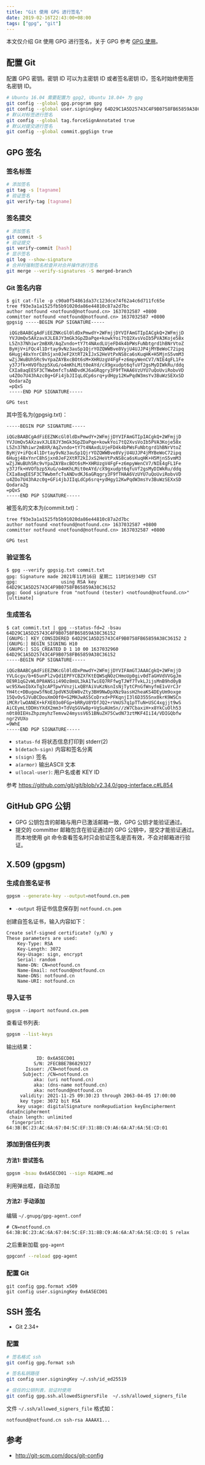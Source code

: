 ```yaml
---
title: "Git 使用 GPG 进行签名"
date: 2019-02-16T22:43:00+08:00
tags: ["gpg", "git"]
---
```


本文仅介绍 Git 使用 GPG 进行签名，关于 GPG 参考 [GPG 使用](/posts/linux-gpg-usage/)。

## 配置 Git

配置 GPG 密钥。密钥 ID 可以为主密钥 ID 或者签名密钥 ID，签名时始终使用签名密钥 ID。

```bash
# Ubuntu 16.04 需要配置为 gpg2, Ubuntu 18.04+ 为 gpg
git config --global gpg.program gpg 
git config --global user.signingkey 64D29C1A5D25743C4F9B0758FB65859A38C36152
# 默认对标签进行签名
git config --global tag.forceSignAnnotated true 
# 默认对提交进行签名
git config --global commit.gpgSign true
```

## GPG 签名

### 签名标签

```bash
# 添加签名
git tag -s [tagname]
# 验证签名
git verify-tag [tagname]
```
### 签名提交

```bash
# 添加签名
git commit -S
# 验证提交
git verify-commit [hash]
# 显示签名
git log --show-signature
# 合并时强制签名检查并对合并操作进行签名
git merge --verify-signatures -S merged-branch
```

### Git 签名内容

```text
$ git cat-file -p c90a0f54861da37c123dce74f62a4c6d711fc65e
tree f93e3a1a1525fb5b91020da86e44810c87a2d7bc
author notfound <notfound@notfound.cn> 1637032587 +0800
committer notfound <notfound@notfound.cn> 1637032587 +0800
gpgsig -----BEGIN PGP SIGNATURE-----

 iQGzBAABCgAdFiEEZNKcGl0ldDxPmwdY+2WFmjjDYVIFAmGTIpIACgkQ+2WFmjjD
 YVJUmQv5AXzavXJLE8JY3mGk3GpZDaPqe+kowkYoi7tQ2XvsVoIb5PVA3Koje58x
 L5Zn37Nhiwr2mBXR/AqZvndo+tY7t4NAxdLUjeFD4k4bPWsFuNbtgrd1hBNrVtoZ
 ByHjV+iFQc4l1Drtay9vNz3auSp1QjrYOZQWWBve8VyjU4UJJP4jMYBeWoC72ipq
 6Hugj48xYnrC8hSjxn0JeF2XtRT2kIJxS2HeVtPxNS8ca6sKuqHK+H5MjnS5vmM3
 wZjJWuBUh5Rc9vYpaZAYBxcBOt6sM+XHRUzgV4FgF+z6mpyWenCV7/NIE4gFL1Fe
 y37Jfk+HVOfbzp5XuG/o4mKhLMit0eAYd/cX9gxudpt6qfuVf2gsMyDIWkRu/ddq
 CXIa8aqEESF3CTWwbmfcTsANDvdKJ6aGRqgry3F9fTHAA6VzUYU7uQoUviRobvVD
 u4ZOo7U43hAzc0g+GFi4jbJIIqLdCp6srq+ydHgy12KwPqdW3msYv3BuWzSEXxSD
 QodaraZg
 =pQxS
 -----END PGP SIGNATURE-----

GPG test
```

其中签名为(gpgsig.txt)：

```text
-----BEGIN PGP SIGNATURE-----

iQGzBAABCgAdFiEEZNKcGl0ldDxPmwdY+2WFmjjDYVIFAmGTIpIACgkQ+2WFmjjD
YVJUmQv5AXzavXJLE8JY3mGk3GpZDaPqe+kowkYoi7tQ2XvsVoIb5PVA3Koje58x
L5Zn37Nhiwr2mBXR/AqZvndo+tY7t4NAxdLUjeFD4k4bPWsFuNbtgrd1hBNrVtoZ
ByHjV+iFQc4l1Drtay9vNz3auSp1QjrYOZQWWBve8VyjU4UJJP4jMYBeWoC72ipq
6Hugj48xYnrC8hSjxn0JeF2XtRT2kIJxS2HeVtPxNS8ca6sKuqHK+H5MjnS5vmM3
wZjJWuBUh5Rc9vYpaZAYBxcBOt6sM+XHRUzgV4FgF+z6mpyWenCV7/NIE4gFL1Fe
y37Jfk+HVOfbzp5XuG/o4mKhLMit0eAYd/cX9gxudpt6qfuVf2gsMyDIWkRu/ddq
CXIa8aqEESF3CTWwbmfcTsANDvdKJ6aGRqgry3F9fTHAA6VzUYU7uQoUviRobvVD
u4ZOo7U43hAzc0g+GFi4jbJIIqLdCp6srq+ydHgy12KwPqdW3msYv3BuWzSEXxSD
QodaraZg
=pQxS
-----END PGP SIGNATURE-----
```

被签名的文本为(commit.txt)：

```text
tree f93e3a1a1525fb5b91020da86e44810c87a2d7bc
author notfound <notfound@notfound.cn> 1637032587 +0800
committer notfound <notfound@notfound.cn> 1637032587 +0800

GPG test
```

### 验证签名

```text
$ gpg --verify gpgsig.txt commit.txt
gpg: Signature made 2021年11月16日 星期二 11时16分34秒 CST
gpg:                using RSA key 64D29C1A5D25743C4F9B0758FB65859A38C36152
gpg: Good signature from "notfound (tester) <notfound@notfound.cn>" [ultimate]
```

### 生成签名

```text
$ cat commit.txt | gpg --status-fd=2 -bsau 64D29C1A5D25743C4F9B0758FB65859A38C36152
[GNUPG:] KEY_CONSIDERED 64D29C1A5D25743C4F9B0758FB65859A38C36152 2
[GNUPG:] BEGIN_SIGNING H10
[GNUPG:] SIG_CREATED D 1 10 00 1637032960 64D29C1A5D25743C4F9B0758FB65859A38C36152
-----BEGIN PGP SIGNATURE-----

iQGzBAABCgAdFiEEZNKcGl0ldDxPmwdY+2WFmjjDYVIFAmGTJAAACgkQ+2WFmjjD
YVLGcgv/b+65unPl2vQd1EPFYCBZXfKtEQWSqNOzCHmoUp0giv0dTaGHVdVVGgJm
OE9R1qG2vWL0P8ANSii49Oz8mUL3kA1TwiEQ7RFfwgTJWf7TvkLJijsMnB9hd0yB
wc95XwoIbXxTq3cAPTpwYVnzjLxQBYAiVuKzNsnIsNjTytCPnGfWnyfmE1vVrCJr
YH4tc+DBugow5fNoEJpdVK5UbW8vZty3BH9NwDpXNz9assH2heaKS4DEyUm9oxge
15QvOvSJVuBCDouXmO0f0+G2MHJwAS5CoDrxd+PFKqnjI3l6D355Snx0krK9WSCn
iMCRrlwOANEX+kFXE03o0FGp+bRRyU8YDfJQ2+rVmUS7q1pTTuN+USC4xgjjt9wS
AiCEymLtDDHsYXdX2mm3+TdVqSGVw8p+VgSuAUmSn//zW7CbaxiH+x8YkCuOlh53
n0t80IEHsZhpzmyhzTemvw24myssV651BNuZH75CwdN73ztMKF4IiI4/VDIGQbfw
ngr2VUXo
=9WhE
-----END PGP SIGNATURE-----
```
- `status-fd` 将状态信息打印到 stderr(2)
- `b(detach-sign)` 内容和签名分离
- `s(sign)` 签名
- `a(armor)` 输出ASCII 文本
- `u(local-user)`: 用户名或者 KEY ID

参考 https://github.com/git/git/blob/v2.34.0/gpg-interface.c#L854

## GitHub GPG 公钥

-   GPG 公钥包含的邮箱与用户已激活邮箱一致，GPG 公钥才能验证通过。
-   提交的 committer 邮箱包含在验证通过的 GPG 公钥中，提交才能验证通过。而本地使用 git 命令查看签名时只会验证签名是否有效，不会对邮箱进行验证。

## X.509 (gpgsm)

### 生成自签名证书

```bash
gpgsm --generate-key --output=notfound.cn.pem
```
- `-output` 将证书信息保存到 `notfound.cn.pem`

创建自签名证书，输入内容如下：

```text
Create self-signed certificate? (y/N) y
These parameters are used:
    Key-Type: RSA
    Key-Length: 3072
    Key-Usage: sign, encrypt
    Serial: random
    Name-DN: CN=notfound.cn
    Name-Email: notfound@notfound.cn
    Name-DNS: notfound.cn
    Name-URI: notfound.cn
```

### 导入证书

```
gpgsm --import notfound.cn.pem
```

查看证书列表:

```bash
gpgsm --list-keys
```

输出结果：

```text
           ID: 0x6A5ECD01
          S/N: 2FECBBE7B6829327
       Issuer: /CN=notfound.cn
      Subject: /CN=notfound.cn
          aka: (uri notfound.cn)
          aka: (dns-name notfound.cn)
          aka: notfound@notfound.cn
     validity: 2021-11-25 09:30:23 through 2063-04-05 17:00:00
     key type: 3072 bit RSA
    key usage: digitalSignature nonRepudiation keyEncipherment dataEncipherment
 chain length: unlimited
  fingerprint: 64:3B:BC:23:AC:6A:67:04:5C:EF:31:8B:C9:A6:6A:A7:6A:5E:CD:01
```

### 添加到信任列表

#### 方法1: 尝试签名

```bash
gpgsm -bsau 0x6A5ECD01 --sign README.md
```

利用弹出框，自动添加

#### 方法2: 手动添加

编辑 `~/.gnupg/gpg-agent.conf`

```text
# CN=notfound.cn
64:3B:BC:23:AC:6A:67:04:5C:EF:31:8B:C9:A6:6A:A7:6A:5E:CD:01 S relax
```

之后重新加载 `gpg-agent`

```bash
gpgconf --reload gpg-agent
```

### 配置 Git

```
git config gpg.format x509
git config user.signingKey 0x6A5ECD01
```

## SSH 签名

- Git 2.34+

### 配置

```bash
# 签名格式 ssh
git config gpg.format ssh

# 签名私钥路径
git config user.signingKey ~/.ssh/id_ed25519

# 信任的公钥列表，验证时使用
git config gpg.ssh.allowedSignersFile  ~/.ssh/allowed_signers_file
```

文件 `~/.ssh/allowed_signers_file` 格式如：

```text
notfound@notfound.cn ssh-rsa AAAAX1...
```

## 参考

- http://git-scm.com/docs/git-config

